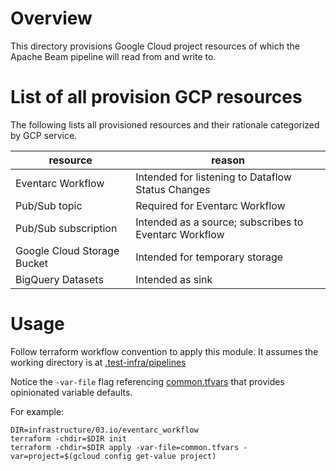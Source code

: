 <!--
    Licensed to the Apache Software Foundation (ASF) under one
    or more contributor license agreements.  See the NOTICE file
    distributed with this work for additional information
    regarding copyright ownership.  The ASF licenses this file
    to you under the Apache License, Version 2.0 (the
    "License"); you may not use this file except in compliance
    with the License.  You may obtain a copy of the License at

      http://www.apache.org/licenses/LICENSE-2.0

    Unless required by applicable law or agreed to in writing,
    software distributed under the License is distributed on an
    "AS IS" BASIS, WITHOUT WARRANTIES OR CONDITIONS OF ANY
    KIND, either express or implied.  See the License for the
    specific language governing permissions and limitations
    under the License.
-->

# Overview

This directory provisions Google Cloud project resources of which the
Apache Beam pipeline will read from and write to.

# List of all provision GCP resources

The following lists all provisioned resources and their rationale
categorized by GCP service.

| resource                    | reason                                                |
|-----------------------------|-------------------------------------------------------|
| Eventarc Workflow           | Intended for listening to Dataflow Status Changes     |
| Pub/Sub topic               | Required for Eventarc Workflow                        |
| Pub/Sub subscription        | Intended as a source; subscribes to Eventarc Workflow |
| Google Cloud Storage Bucket | Intended for temporary storage                        |
| BigQuery Datasets           | Intended as sink                                      |

# Usage

Follow terraform workflow convention to apply this module. It assumes the working directory is at
[.test-infra/pipelines](../../..)

Notice the `-var-file` flag referencing [common.tfvars](common.tfvars) that provides opinionated variable defaults.

For example:

```
DIR=infrastructure/03.io/eventarc_workflow
terraform -chdir=$DIR init
terraform -chdir=$DIR apply -var-file=common.tfvars -var=project=$(gcloud config get-value project)
```

